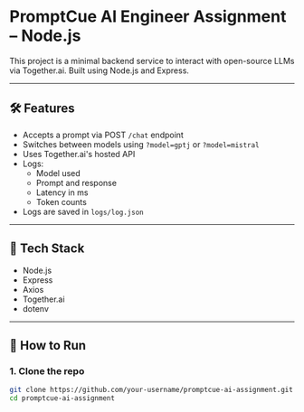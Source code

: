 # PromptCue AI Engineer Assignment – Node.js

This project is a minimal backend service to interact with open-source LLMs via Together.ai. Built using Node.js and Express.

---

## 🛠 Features

- Accepts a prompt via POST `/chat` endpoint
- Switches between models using `?model=gptj` or `?model=mistral`
- Uses Together.ai's hosted API
- Logs:
  - Model used
  - Prompt and response
  - Latency in ms
  - Token counts
- Logs are saved in `logs/log.json`

---

## 🔧 Tech Stack

- Node.js
- Express
- Axios
- Together.ai
- dotenv

---

## 🚀 How to Run

### 1. Clone the repo

```bash
git clone https://github.com/your-username/promptcue-ai-assignment.git
cd promptcue-ai-assignment
